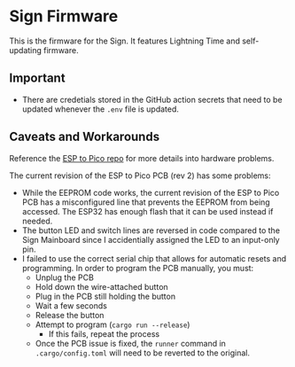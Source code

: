 # Sign Firmware
This is the firmware for the Sign. It features Lightning Time and self-updating firmware.

## Important
- There are credetials stored in the GitHub action secrets that need to be updated whenever the `.env` file is updated.

## Caveats and Workarounds
Reference the [ESP to Pico repo](https://github.com/purduehackers/EspToPico) for more details into hardware problems.

The current revision of the ESP to Pico PCB (rev 2) has some problems:
- While the EEPROM code works, the current revision of the ESP to Pico PCB
has a misconfigured line that prevents the EEPROM from being accessed. The ESP32 has enough flash that it can be used instead if needed.
- The button LED and switch lines are reversed in code compared to the Sign Mainboard since I accidentially assigned the LED to an input-only pin.
- I failed to use the correct serial chip that allows for automatic resets and programming. In order to program the PCB manually, you must:
  - Unplug the PCB
  - Hold down the wire-attached button
  - Plug in the PCB still holding the button
  - Wait a few seconds
  - Release the button
  - Attempt to program (`cargo run --release`)
    - If this fails, repeat the process
  - Once the PCB issue is fixed, the `runner` command in `.cargo/config.toml` will need to be reverted to the original.
